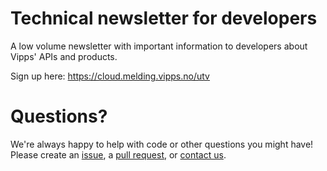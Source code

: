 <!-- START_METADATA
---
sidebar_position: 30
title: Newsletters
---
END_METADATA -->

# Technical newsletter for developers

A low volume newsletter with important information to developers about Vipps' APIs and products.

Sign up here: https://cloud.melding.vipps.no/utv

# Questions?

We're always happy to help with code or other questions you might have!
Please create an [issue](https://github.com/vippsas/vipps-developers/issues),
a [pull request](https://github.com/vippsas/vipps-developers/pulls),
or [contact us](https://github.com/vippsas/vipps-developers/blob/master/contact.md).
